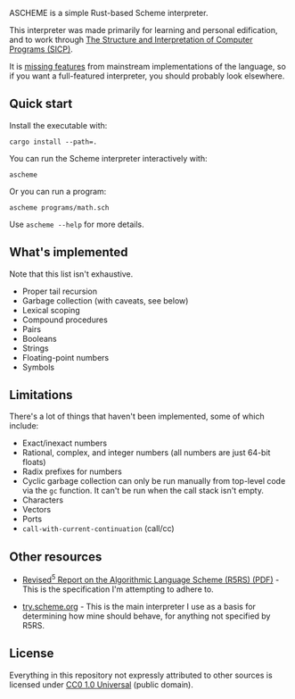 ASCHEME is a simple Rust-based Scheme interpreter.

This interpreter was made primarily for learning and personal edification, and
to work through [The Structure and Interpretation of Computer Programs (SICP)][SICP].

It is [missing features](#limitations) from mainstream implementations
of the language, so if you want a full-featured interpreter, you should probably
look elsewhere.

[SICP]: https://mitp-content-server.mit.edu/books/content/sectbyfn/books_pres_0/6515/sicp.zip/index.html

## Quick start

Install the executable with:

```
cargo install --path=.
```

You can run the Scheme interpreter interactively with:

```
ascheme
```

Or you can run a program:

```
ascheme programs/math.sch
```

Use `ascheme --help` for more details.

## What's implemented

Note that this list isn't exhaustive.

* Proper tail recursion
* Garbage collection (with caveats, see below)
* Lexical scoping
* Compound procedures
* Pairs
* Booleans
* Strings
* Floating-point numbers
* Symbols

## Limitations

There's a lot of things that haven't been implemented, some of which include:

* Exact/inexact numbers
* Rational, complex, and integer numbers (all numbers are just 64-bit floats)
* Radix prefixes for numbers
* Cyclic garbage collection can only be run manually from top-level code via the `gc` function.
  It can't be run when the call stack isn't empty.
* Characters
* Vectors
* Ports
* `call-with-current-continuation` (call/cc)

## Other resources

* [Revised<sup>5</sup> Report on the Algorithmic Language Scheme (R5RS) (PDF)](https://conservatory.scheme.org/schemers/Documents/Standards/R5RS/r5rs.pdf) - This is the specification I'm attempting to adhere to.

* [try.scheme.org](https://try.scheme.org/) - This is the main interpreter I use as a basis for determining how mine should behave, for anything not specified by R5RS.

## License

Everything in this repository not expressly attributed to other sources is licensed under [CC0 1.0 Universal](./LICENSE.md) (public domain).
